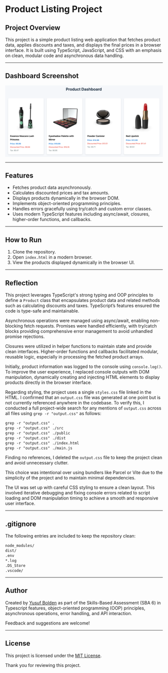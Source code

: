 # Product Listing Project

## Project Overview

This project is a simple product listing web application that fetches product data, applies discounts and taxes, and displays the final prices in a browser interface. It is built using TypeScript, JavaScript, and CSS with an emphasis on clean, modular code and asynchronous data handling.

---

## Dashboard Screenshot

![](./src/images/dashboard.png)

---

## Features

- Fetches product data asynchronously.
- Calculates discounted prices and tax amounts.
- Displays products dynamically in the browser DOM.
- Implements object-oriented programming principles.
- Handles errors gracefully using try/catch and custom error classes.
- Uses modern TypeScript features including async/await, closures, higher-order functions, and callbacks.

---

## How to Run

1. Clone the repository.
2. Open `index.html` in a modern browser.
3. View the products displayed dynamically in the browser UI.

---

## Reflection

This project leverages TypeScript's strong typing and OOP principles to define a `Product` class that encapsulates product data and related methods such as calculating discounts and taxes. TypeScript’s features ensured the code is type-safe and maintainable.

Asynchronous operations were managed using async/await, enabling non-blocking fetch requests. Promises were handled efficiently, with try/catch blocks providing comprehensive error management to avoid unhandled promise rejections.

Closures were utilized in helper functions to maintain state and provide clean interfaces. Higher-order functions and callbacks facilitated modular, reusable logic, especially in processing the fetched product arrays.

Initially, product information was logged to the console using `console.log()`. To improve the user experience, I replaced console outputs with DOM manipulation, dynamically creating and injecting HTML elements to display products directly in the browser interface.

Regarding styling, the project uses a single `styles.css` file linked in the HTML. I confirmed that an `output.css` file was generated at one point but is not currently referenced anywhere in the codebase. To verify this, I conducted a full project-wide search for any mentions of `output.css` across all files using `grep -r "output.css"` as follows:

```
grep -r "output.css" .
grep -r "output.css" ./src
grep -r "output.css" ./public
grep -r "output.css" ./dist
grep -r "output.css" ./index.html
grep -r "output.css" ./main.js
```

Finding no references, I deleted the `output.css` file to keep the project clean and avoid unnecessary clutter.

This choice was intentional over using bundlers like Parcel or Vite due to the simplicity of the project and to maintain minimal dependencies.

The UI was set up with careful CSS styling to ensure a clean layout. This involved iterative debugging and fixing console errors related to script loading and DOM manipulation timing to achieve a smooth and responsive user interface.

---

## .gitignore

The following entries are included to keep the repository clean:

```
node_modules/
dist/
.env
*.log
.DS_Store
.vscode/
```

---

## Author

Created by [Yusuf Bolden](https://github.com/YusufBolden) as part of the Skills-Based Assessment (SBA 6) in Typescript features, object-oriented programming (OOP) principles, asynchronous operations, error handling, and API interaction.

Feedback and suggestions are welcome!

---

## License

This project is licensed under the [MIT License](https://opensource.org/licenses/MIT).

Thank you for reviewing this project.
